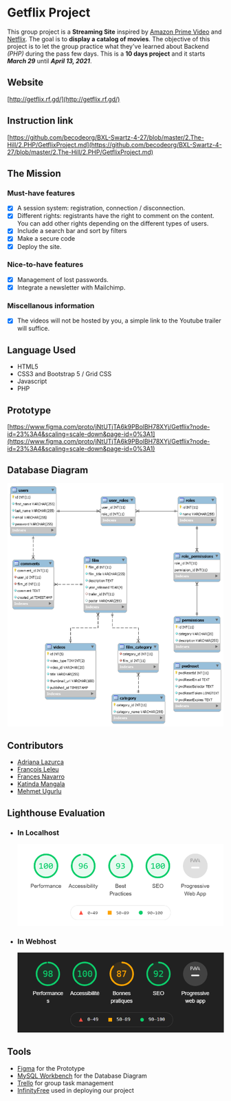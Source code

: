 # **Getflix Project**
This group project is a **Streaming Site** inspired by [Amazon Prime Video](https://www.primevideo.com/) and [Netflix](https://www.netflix.com/be-en/). The goal is to **display a catalog of movies**.
The objective of this project is to let the group practice what they've learned about Backend *(PHP)* during the pass few days. This is a **10 days project** and it starts ***March 29*** until ***April 13, 2021***.

## **Website**
[http://getflix.rf.gd/](http://getflix.rf.gd/)

## **Instruction link**
[https://github.com/becodeorg/BXL-Swartz-4-27/blob/master/2.The-Hill/2.PHP/GetflixProject.md](https://github.com/becodeorg/BXL-Swartz-4-27/blob/master/2.The-Hill/2.PHP/GetflixProject.md)

## **The Mission**
  ### Must-have features
  - [x] A session system: registration, connection / disconnection.
  - [x] Different rights: registrants have the right to comment on the content. You can add other rights depending on the different types of users.
  - [x] Include a search bar and sort by filters
  - [x] Make a secure code
  - [x] Deploy the site.

  ### Nice-to-have features
  - [x] Management of lost passwords.
  - [x] Integrate a newsletter with Mailchimp.

  ### Miscellanous information
  - [x] The videos will not be hosted by you, a simple link to the Youtube trailer will suffice.
  
## **Language Used**
- HTML5
- CSS3 and Bootstrap 5 / Grid CSS
- Javascript
- PHP

## **Prototype**
[https://www.figma.com/proto/jNtUTjTA6k9PBolBH78XYj/Getflix?node-id=23%3A4&scaling=scale-down&page-id=0%3A1](https://www.figma.com/proto/jNtUTjTA6k9PBolBH78XYj/Getflix?node-id=23%3A4&scaling=scale-down&page-id=0%3A1)

## **Database Diagram**
![Getflix Database Diagram](documentation/getflix_database_diagram.png)

## **Contributors**
- [Adriana Lazurca](https://github.com/adriana-lazurca) 
- [François Leleu](https://github.com/FrancoisLeleu) 
- [Frances Navarro](https://github.com/frances-joffany-navarro)
- [Katinda Mangala](https://github.com/katinda)
- [Mehmet Ugurlu](https://github.com/mugurlu0)

## **Lighthouse Evaluation**
- ### In Localhost
  ![Localhost](documentation/localhost.png)

- ### In Webhost
  ![Webhost](documentation/website.jpg)

## **Tools**
- [Figma](https://www.figma.com/) for the Prototype
- [MySQL Workbench](https://www.mysql.com/products/workbench/) for the Database Diagram
- [Trello](https://trello.com/) for group task management
- [InfinityFree](https://infinityfree.net/) used in deploying our project